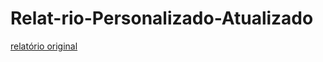 # Relat-rio-Personalizado-Atualizado
[relatório original](https://github.com/WenFra005/PowerBI_Relatorio_personalizado)
